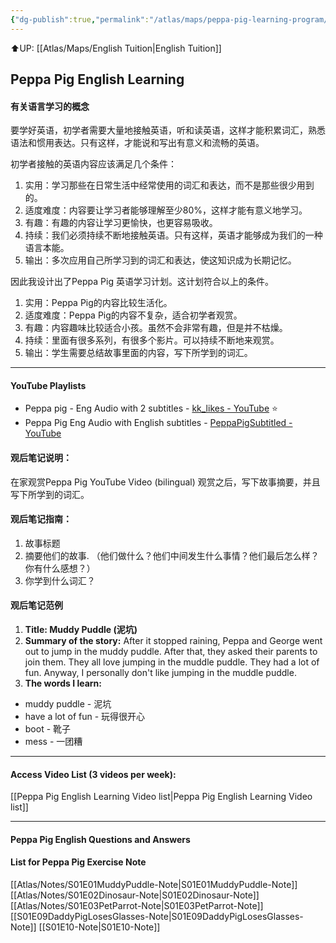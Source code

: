 ```yaml
---
{"dg-publish":true,"permalink":"/atlas/maps/peppa-pig-learning-program/"}
---
```


⬆️UP: [[Atlas/Maps/English Tuition\|English Tuition]]

## Peppa Pig English Learning
#### 有关语言学习的概念
要学好英语，初学者需要大量地接触英语，听和读英语，这样才能积累词汇，熟悉语法和惯用表达。只有这样，才能说和写出有意义和流畅的英语。
  
初学者接触的英语内容应该满足几个条件：

1. 实用：学习那些在日常生活中经常使用的词汇和表达，而不是那些很少用到的。
2. 适度难度：内容要让学习者能够理解至少80%，这样才能有意义地学习。
3. 有趣：有趣的内容让学习更愉快，也更容易吸收。
4. 持续：我们必须持续不断地接触英语。只有这样，英语才能够成为我们的一种语言本能。
5. 输出：多次应用自己所学习到的词汇和表达，使这知识成为长期记忆。

因此我设计出了Peppa Pig 英语学习计划。这计划符合以上的条件。

1. 实用：Peppa Pig的内容比较生活化。
2. 适度难度：Peppa Pig的内容不复杂，适合初学者观赏。
3. 有趣：内容趣味比较适合小孩。虽然不会非常有趣，但是并不枯燥。
4. 持续：里面有很多系列，有很多个影片。可以持续不断地来观赏。
5. 输出：学生需要总结故事里面的内容，写下所学到的词汇。

---
#### YouTube Playlists
- Peppa pig - Eng Audio with 2 subtitles - [kk\_likes - YouTube](https://www.youtube.com/@kk_likes) ⭐
- Peppa Pig Eng Audio with English subtitles - [PeppaPigSubtitled - YouTube](https://www.youtube.com/@peppapigsubtitled8981) 

#### 观后笔记说明：
在家观赏Peppa Pig YouTube Video (bilingual)
观赏之后，写下故事摘要，并且写下所学到的词汇。
#### 观后笔记指南：
1. 故事标题
2. 摘要他们的故事. （他们做什么？他们中间发生什么事情？他们最后怎么样？你有什么感想？）
3. 你学到什么词汇？

#### 观后笔记范例
1. **Title: Muddy Puddle (泥坑)**
2. **Summary of the story:**
After it stopped raining, Peppa and George went out to jump in the muddy puddle. After that, they asked their parents to join them. They all love jumping in the muddle puddle. They had a lot of fun. Anyway, I personally don't like jumping in the muddle puddle.
3. **The words I learn:**
- muddy puddle - 泥坑
- have a lot of fun - 玩得很开心
- boot - 靴子
- mess - 一团糟

---
#### Access Video List (3 videos per week):
[[Peppa Pig English Learning Video list\|Peppa Pig English Learning Video list]]

---
#### Peppa Pig English Questions and Answers

#### List for Peppa Pig Exercise Note
[[Atlas/Notes/S01E01MuddyPuddle-Note\|S01E01MuddyPuddle-Note]]
[[Atlas/Notes/S01E02Dinosaur-Note\|S01E02Dinosaur-Note]]
[[Atlas/Notes/S01E03PetParrot-Note\|S01E03PetParrot-Note]]
[[S01E09DaddyPigLosesGlasses-Note\|S01E09DaddyPigLosesGlasses-Note]]
[[S01E10-Note\|S01E10-Note]]
